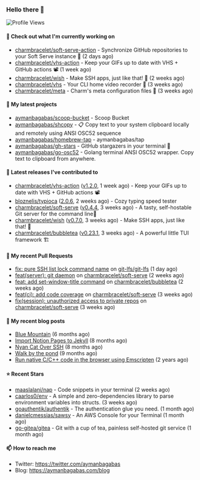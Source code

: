 ### Hello there 👋

![Profile Views](https://komarev.com/ghpvc/?username=aymanbagabas&label=PROFILE+VIEWS)

#### 👷 Check out what I'm currently working on

- [charmbracelet/soft-serve-action](https://github.com/charmbracelet/soft-serve-action) - Synchronize GitHub repositories to your Soft Serve instance 🍦 (2 days ago)
- [charmbracelet/vhs-action](https://github.com/charmbracelet/vhs-action) - Keep your GIFs up to date with VHS &#43; GitHub actions 📽️ (1 week ago)
- [charmbracelet/wish](https://github.com/charmbracelet/wish) - Make SSH apps, just like that! 💫 (2 weeks ago)
- [charmbracelet/vhs](https://github.com/charmbracelet/vhs) - Your CLI home video recorder 📼 (3 weeks ago)
- [charmbracelet/meta](https://github.com/charmbracelet/meta) - Charm&#39;s meta configuration files 🫥 (3 weeks ago)

#### 🌱 My latest projects

- [aymanbagabas/scoop-bucket](https://github.com/aymanbagabas/scoop-bucket) - Scoop Bucket
- [aymanbagabas/shcopy](https://github.com/aymanbagabas/shcopy) - 📋 Copy text to your system clipboard locally and remotely using ANSI OSC52 sequence
- [aymanbagabas/homebrew-tap](https://github.com/aymanbagabas/homebrew-tap) - aymanbagabas/tap
- [aymanbagabas/gh-stars](https://github.com/aymanbagabas/gh-stars) - GitHub stargazers in your terminal 🌟
- [aymanbagabas/go-osc52](https://github.com/aymanbagabas/go-osc52) - Golang terminal ANSI OSC52 wrapper. Copy text to clipboard from anywhere.

#### 🔭 Latest releases I've contributed to

- [charmbracelet/vhs-action](https://github.com/charmbracelet/vhs-action) ([v1.2.0](https://github.com/charmbracelet/vhs-action/releases/tag/v1.2.0), 1 week ago) - Keep your GIFs up to date with VHS &#43; GitHub actions 📽️
- [bloznelis/typioca](https://github.com/bloznelis/typioca) ([2.0.6](https://github.com/bloznelis/typioca/releases/tag/2.0.6), 2 weeks ago) - Cozy typing speed tester
- [charmbracelet/soft-serve](https://github.com/charmbracelet/soft-serve) ([v0.4.4](https://github.com/charmbracelet/soft-serve/releases/tag/v0.4.4), 3 weeks ago) - A tasty, self-hostable Git server for the command line🍦
- [charmbracelet/wish](https://github.com/charmbracelet/wish) ([v0.7.0](https://github.com/charmbracelet/wish/releases/tag/v0.7.0), 3 weeks ago) - Make SSH apps, just like that! 💫
- [charmbracelet/bubbletea](https://github.com/charmbracelet/bubbletea) ([v0.23.1](https://github.com/charmbracelet/bubbletea/releases/tag/v0.23.1), 3 weeks ago) - A powerful little TUI framework 🏗

#### 🔨 My recent Pull Requests

- [fix: pure SSH list lock command name](https://github.com/git-lfs/git-lfs/pull/5219) on [git-lfs/git-lfs](https://github.com/git-lfs/git-lfs) (1 day ago)
- [feat(server): git daemon](https://github.com/charmbracelet/soft-serve/pull/196) on [charmbracelet/soft-serve](https://github.com/charmbracelet/soft-serve) (2 weeks ago)
- [feat: add set-window-title command](https://github.com/charmbracelet/bubbletea/pull/611) on [charmbracelet/bubbletea](https://github.com/charmbracelet/bubbletea) (2 weeks ago)
- [feat(ci): add code coverage](https://github.com/charmbracelet/soft-serve/pull/191) on [charmbracelet/soft-serve](https://github.com/charmbracelet/soft-serve) (3 weeks ago)
- [fix(session): unauthorized access to private repos](https://github.com/charmbracelet/soft-serve/pull/190) on [charmbracelet/soft-serve](https://github.com/charmbracelet/soft-serve) (3 weeks ago)

#### 📜 My recent blog posts

- [Blue Mountain](https://aymanbagabas.com/blog/2022/06/02/blue-mountain.html) (6 months ago)
- [Import Notion Pages to Jekyll](https://aymanbagabas.com/blog/2022/03/29/import-notion-pages-to-jekyll.html) (8 months ago)
- [Nyan Cat Over SSH](https://aymanbagabas.com/blog/2022/03/25/nyan-cat-over-ssh.html) (8 months ago)
- [Walk by the pond](https://aymanbagabas.com/blog/2022/03/10/walk-by-the-pond.html) (9 months ago)
- [Run native C/C&#43;&#43; code in the browser using Emscripten](https://aymanbagabas.com/blog/2020/11/18/run-native-c-c&#43;&#43;-code-in-the-browser-using-emscripten.html) (2 years ago)

#### ⭐ Recent Stars

- [maaslalani/nap](https://github.com/maaslalani/nap) - Code snippets in your terminal (2 weeks ago)
- [caarlos0/env](https://github.com/caarlos0/env) - A simple and zero-dependencies library to parse environment variables into structs. (3 weeks ago)
- [goauthentik/authentik](https://github.com/goauthentik/authentik) - The authentication glue you need. (1 month ago)
- [danielcmessias/sawsy](https://github.com/danielcmessias/sawsy) - An AWS Console for your Terminal (1 month ago)
- [go-gitea/gitea](https://github.com/go-gitea/gitea) - Git with a cup of tea, painless self-hosted git service (1 month ago)

#### 📫 How to reach me

- Twitter: https://twitter.com/aymanbagabas
- Blog: https://aymanbagabas.com/blog
